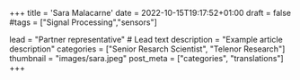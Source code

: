 +++
title = 'Sara Malacarne'
date = 2022-10-15T19:17:52+01:00
draft = false
#tags = ["Signal Processing","sensors"]

lead = "Partner representative" # Lead text
description =  "Example article description"
categories = ["Senior Resarch Scientist", "Telenor Research"]
thumbnail = "images/sara.jpeg"
post_meta = ["categories", "translations"]
+++
